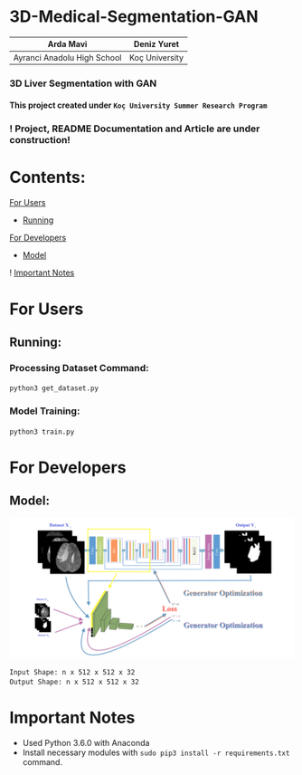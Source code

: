 # 3D-Medical-Segmentation-GAN

|Arda Mavi|Deniz Yuret|
|:-:|:-:|
|Ayranci Anadolu High School|Koç University|

### 3D Liver Segmentation with GAN

#### This project created under `Koç University Summer Research Program`

### ! Project, README Documentation and Article are under construction!

# Contents:
[For Users](#for-users)
- [Running](#running)

[For Developers](#for-developers)
- [Model](#model)

! [Important Notes](#important-notes)

# For Users

## Running:

### Processing Dataset Command:
`python3 get_dataset.py`

### Model Training:
`python3 train.py`

# For Developers

## Model:
<img src="Assets/Model.png" width="600">

`Input Shape: n x 512 x 512 x 32`<br/>
`Output Shape: n x 512 x 512 x 32`

# Important Notes
- Used Python 3.6.0 with Anaconda
- Install necessary modules with `sudo pip3 install -r requirements.txt` command.

